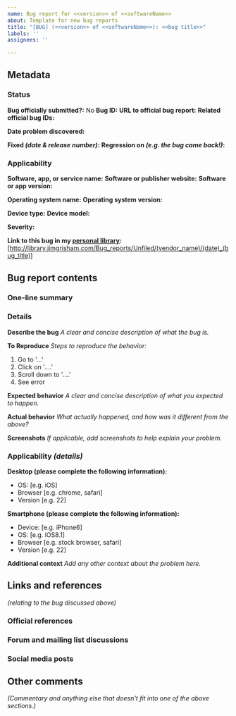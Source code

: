 ```yaml
---
name: Bug report for <<version>> of <<softwareName>>
about: Template for new bug reports
title: "[BUG] (<<version>> of <<softwareName>>): <<bug title>>"
labels: ''
assignees: ''

---
```


## Metadata
 
### Status
**Bug officially submitted?:** No
**Bug ID:** 
**URL to official bug report:** 
**Related official bug IDs:** 
 
**Date problem discovered:** 
 
**Fixed _(date & release number)_:** 
**Regression on _(e.g. the bug came back!)_:** 

### Applicability
**Software, app, or service name:** 
**Software or publisher website:** 
**Software or app version:** 

**Operating system name:** 
**Operating system version:** 

**Device type:** 
**Device model:** 

**Severity:** 
 
**Link to this bug in my [personal library](http://library.jimgrisham.com/Special:PrefixIndex/Bug_reports/):** [http://library.jimgrisham.com/Bug_reports/Unfiled/(vendor_name)/(date)_(bug_title)]
 
## Bug report contents

### One-line summary

### Details

**Describe the bug**
_A clear and concise description of what the bug is._

**To Reproduce**
_Steps to reproduce the behavior:_
1. Go to '...'
2. Click on '....'
3. Scroll down to '....'
4. See error

**Expected behavior**
_A clear and concise description of what you expected to happen._

**Actual behavior**
_What actually happened, and how was it different from the above?_

**Screenshots**
_If applicable, add screenshots to help explain your problem._

### Applicability _(details)_
**Desktop (please complete the following information):**
 - OS: [e.g. iOS]
 - Browser [e.g. chrome, safari]
 - Version [e.g. 22]

**Smartphone (please complete the following information):**
 - Device: [e.g. iPhone6]
 - OS: [e.g. iOS8.1]
 - Browser [e.g. stock browser, safari]
 - Version [e.g. 22]

**Additional context**
_Add any other context about the problem here._

## Links and references
_(relating to the bug discussed above)_

### Official references

### Forum and mailing list discussions

### Social media posts

## Other comments
_(Commentary and anything else that doesn't fit into one of the above sections.)_

